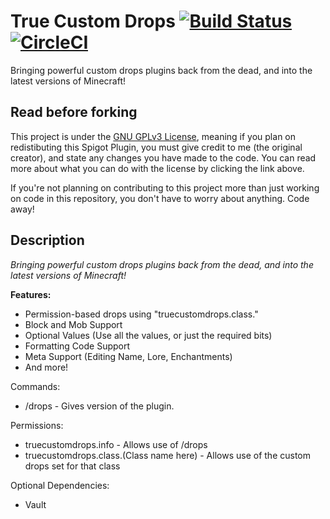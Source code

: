 # True Custom Drops [![Build Status](https://travis-ci.org/TheTrueColonel/TrueCustomDrops.svg?branch=master)](https://travis-ci.org/TheTrueColonel/TrueCustomDrops) [![CircleCI](https://circleci.com/gh/TheTrueColonel/TrueCustomDrops.svg?style=svg)](https://circleci.com/gh/TheTrueColonel/TrueCustomDrops)

Bringing powerful custom drops plugins back from the dead, and into the latest versions of Minecraft!

## Read before forking
This project is under the [GNU GPLv3 License](http://choosealicense.com/licenses/gpl-3.0/), meaning if you plan on redistibuting this Spigot Plugin, you must give credit to me (the original creator), and state any changes you have made to the code. You can read more about what you can do with the license by clicking the link above.

If you're not planning on contributing to this project more than just working on code in this repository, you don't have to worry about anything. Code away!

## Description
_Bringing powerful custom drops plugins back from the dead, and into the latest versions of Minecraft!_

**Features:**
- Permission-based drops using "truecustomdrops.class.<Class name here>"
- Block and Mob Support
- Optional Values (Use all the values, or just the required bits)
- Formatting Code Support
- Meta Support (Editing Name, Lore, Enchantments)
- And more!

Commands:
- /drops - Gives version of the plugin.

Permissions:
- truecustomdrops.info - Allows use of /drops
- truecustomdrops.class.(Class name here) - Allows use of the custom drops set for that class

Optional Dependencies:
- Vault
